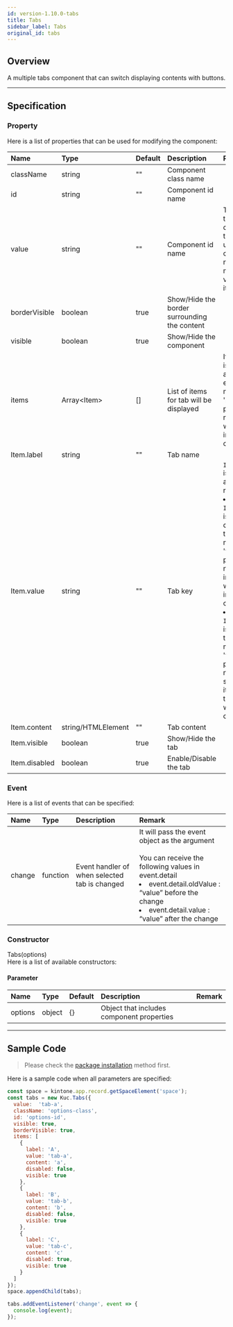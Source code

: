 ```yaml
---
id: version-1.10.0-tabs
title: Tabs
sidebar_label: Tabs
original_id: tabs
---
```


## Overview

A multiple tabs component that can switch displaying contents with buttons.

<div class="sample-container" id="tabs">
  <div id="sample-container__components"></div>
</div>
<script src="/js/samples/desktop/tabs.js"></script>

---

## Specification

### Property
Here is a list of properties that can be used for modifying the component:

| Name   | Type | Default | Description | Remark |
| :--- | :--- | :--- | :--- | :--- |
| className | string | ""  | Component class name | |
| id | string | ""  | Component id name | |
| value | string | ""  | Component id name | The first tab will be displayed if the `value` is unspecified or there is no matching value in items. |
| borderVisible | boolean | true  | Show/Hide the border surrounding the content | |
| visible | boolean | true | Show/Hide the component | |
| items | Array\<Item> | [] | List of items for tab will be displayed | If the items is not an array, the error message 'items' property is not array. will throw in window console. |
| Item.label | string | "" | Tab name | |
| Item.value | string | "" | Tab key | `Item.value` is unique and required.<br><li>If `Item.value` is duplicated, the error message 'value' property is not unique in items. will throw in window console.<li>If `Item.value` is NOT set, the error message 'value' property is not specified in items. will throw in window console. |
| Item.content | string/HTMLElement | "" | Tab content | |
| Item.visible | boolean | true | Show/Hide the tab | |
| Item.disabled | boolean | true | Enable/Disable the tab | |

### Event

Here is a list of events that can be specified:

| Name | Type | Description | Remark |
| :--- | :--- | :--- | :--- |
| change | function | Event handler of when selected tab is changed |  It will pass the event object as the argument<br><br>You can receive the following values in event.detail<br><li>event.detail.oldValue : “value” before the change<li>event.detail.value : “value” after the change |

### Constructor

Tabs(options)<br>
Here is a list of available constructors:

#### Parameter

| Name | Type | Default | Description | Remark |
| :--- | :--- | :--- | :--- | :--- |
| options | object | {} | Object that includes component properties | |

---
## Sample Code

> Please check the [package installation](../../getting-started/quick-start.md#installation) method first.

Here is a sample code when all parameters are specified:

```javascript
const space = kintone.app.record.getSpaceElement('space');
const tabs = new Kuc.Tabs({
  value:  'tab-a',
  className: 'options-class',
  id: 'options-id',
  visible: true,
  borderVisible: true,
  items: [
    {
      label: 'A',
      value: 'tab-a',
      content: 'a',
      disabled: false,
      visible: true
    },
    {
      label: 'B',
      value: 'tab-b',
      content: 'b',
      disabled: false,
      visible: true
    },
    {
      label: 'C',
      value: 'tab-c',
      content: 'c'
      disabled: true,
      visible: true
    }
  ]
});
space.appendChild(tabs);

tabs.addEventListener('change', event => {
  console.log(event);
});
```
